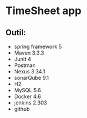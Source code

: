 # TimeSheet app

## Outil:
* spring framework 5
* Maven 3.3.3
* Junit 4
* Postman
* Nexus 3.34.1
* sonarQube 9.1
* H2 
* MySQL 5.6
* Docker 4.6
* jenkins 2.303
* github
